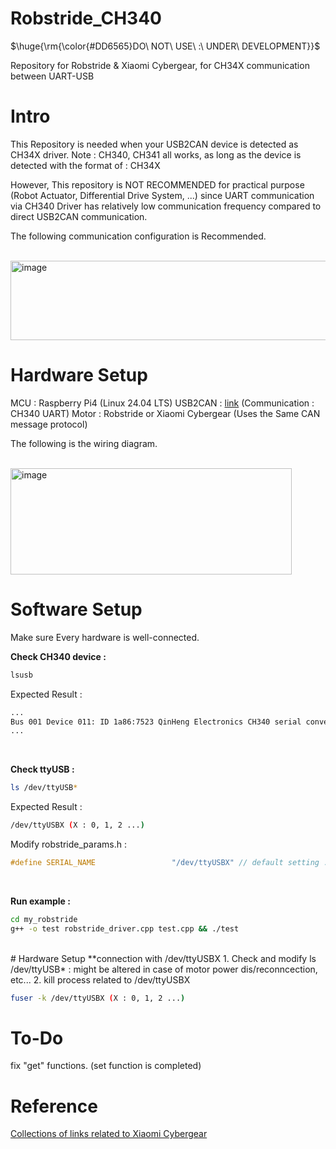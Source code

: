 # Robstride_CH340

<p>$\huge{\rm{\color{#DD6565}DO\ NOT\ USE\ :\ UNDER\ DEVELOPMENT}}$</p>


Repository for Robstride &amp; Xiaomi Cybergear, for CH34X communication between UART-USB

# Intro
This Repository is needed when your USB2CAN device is detected as CH34X driver.
Note : CH340, CH341 all works, as long as the device is detected with the format of : CH34X

However, This repository is NOT RECOMMENDED for practical purpose (Robot Actuator, Differential Drive System, ...) since UART communication via CH340 Driver has relatively low communication frequency compared to direct USB2CAN communication.

The following communication configuration is Recommended.

<br>

<img width="557.5" height="127" alt="image" src="https://github.com/user-attachments/assets/d85cf9f8-8070-424b-b2d4-b17d7bcfd94d" />

# Hardware Setup
MCU : Raspberry Pi4 (Linux 24.04 LTS)
USB2CAN : [link](https://www.aliexpress.us/item/1005004296661528.html?gatewayAdapt=4itemAdapt) (Communication : CH340 UART)
Motor : Robstride or Xiaomi Cybergear (Uses the Same CAN message protocol)

The following is the wiring diagram.

<br>

<img width="450" height="170" alt="image" src="https://github.com/user-attachments/assets/5b9111bf-9748-40f8-b7de-88f39c5b692b" />

# Software Setup
Make sure Every hardware is well-connected.

**Check CH340 device :**
```bash
lsusb
```
Expected Result :
```bash
...
Bus 001 Device 011: ID 1a86:7523 QinHeng Electronics CH340 serial converter
...
```

<br>

**Check ttyUSB :** 
```bash
ls /dev/ttyUSB*
```
Expected Result : 
```bash
/dev/ttyUSBX (X : 0, 1, 2 ...)
```
Modify robstride_params.h :
```cpp
#define SERIAL_NAME                 "/dev/ttyUSBX" // default setting : 0
```

<br>

**Run example :**
```bash
cd my_robstride
g++ -o test robstride_driver.cpp test.cpp && ./test
```

<br>
# Hardware Setup
**connection with /dev/ttyUSBX
1. Check and modify ls /dev/ttyUSB* : might be altered in case of motor power dis/reconncection, etc...
2. kill process related to /dev/ttyUSBX

```bash
fuser -k /dev/ttyUSBX (X : 0, 1, 2 ...)
```
# To-Do

fix "get" functions.  (set function is completed)

# Reference
[Collections of links related to Xiaomi Cybergear](https://github.com/belovictor/cybergear-docs?tab=readme-ov-file) 
